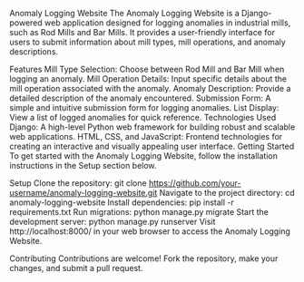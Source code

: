 Anomaly Logging Website
The Anomaly Logging Website is a Django-powered web application designed for logging anomalies in industrial mills, such as Rod Mills and Bar Mills. It provides a user-friendly interface for users to submit information about mill types, mill operations, and anomaly descriptions.

Features
Mill Type Selection: Choose between Rod Mill and Bar Mill when logging an anomaly.
Mill Operation Details: Input specific details about the mill operation associated with the anomaly.
Anomaly Description: Provide a detailed description of the anomaly encountered.
Submission Form: A simple and intuitive submission form for logging anomalies.
List Display: View a list of logged anomalies for quick reference.
Technologies Used
Django: A high-level Python web framework for building robust and scalable web applications.
HTML, CSS, and JavaScript: Frontend technologies for creating an interactive and visually appealing user interface.
Getting Started
To get started with the Anomaly Logging Website, follow the installation instructions in the Setup section below.

Setup
Clone the repository: git clone https://github.com/your-username/anomaly-logging-website.git
Navigate to the project directory: cd anomaly-logging-website
Install dependencies: pip install -r requirements.txt
Run migrations: python manage.py migrate
Start the development server: python manage.py runserver
Visit http://localhost:8000/ in your web browser to access the Anomaly Logging Website.

Contributing
Contributions are welcome! Fork the repository, make your changes, and submit a pull request.

